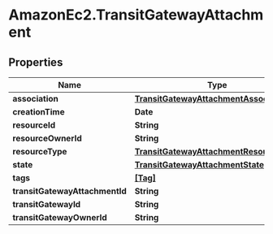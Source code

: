# AmazonEc2.TransitGatewayAttachment

## Properties

Name | Type | Description | Notes
------------ | ------------- | ------------- | -------------
**association** | [**TransitGatewayAttachmentAssociation**](TransitGatewayAttachmentAssociation.md) |  | [optional] 
**creationTime** | **Date** |  | [optional] 
**resourceId** | **String** |  | [optional] 
**resourceOwnerId** | **String** |  | [optional] 
**resourceType** | [**TransitGatewayAttachmentResourceType**](TransitGatewayAttachmentResourceType.md) |  | [optional] 
**state** | [**TransitGatewayAttachmentState**](TransitGatewayAttachmentState.md) |  | [optional] 
**tags** | [**[Tag]**](Tag.md) |  | [optional] 
**transitGatewayAttachmentId** | **String** |  | [optional] 
**transitGatewayId** | **String** |  | [optional] 
**transitGatewayOwnerId** | **String** |  | [optional] 


